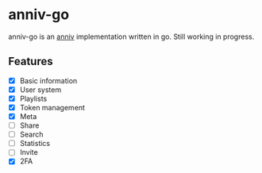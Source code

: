 # anniv-go

anniv-go is an [anniv][anniv] implementation written in go. Still working in progress.

[anniv]: https://book.anni.rs/06.anniv/00.readme.html

## Features

- [x] Basic information
- [x] User system
- [x] Playlists
- [x] Token management
- [x] Meta
- [ ] Share
- [ ] Search
- [ ] Statistics
- [ ] Invite
- [x] 2FA

